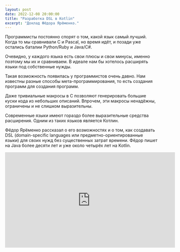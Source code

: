 ```yaml
---
layout: post
date: 2022-12-08 20:00:00
title: "Разработка DSL в Kotlin"
excerpt: "Доклад Фёдора Ярёменко."
---
```


Программисты постоянно спорят о том, какой язык самый лучший. Когда то мы сравнивали C и Pascal, но время идёт, и позади уже остались баталии Python/Ruby и Java/C#.

Очевидно, у каждого языка есть свои плюсы и свои минусы, именно поэтому мы их и сравниваем. В идеале нам бы хотелось расширять языки под собственные нужды.

Такая возможность появилась у программистов очень давно. Нам известны разные способы мета-программирования, то есть создания программ для создания программ.

Даже тривиальные макросы в C позволяют генерировать большие куски кода из небольших описаний. Впрочем, эти макросы ненадёжны, ограничены и не слишком выразительны.

Современные языки имеют гораздо более выразительные средства расширения. Одним из таких языков является Котлин.

Фёдор Ярёменко рассказал о его возможностях и о том, как создавать DSL (domain-specific languages или предметно-ориентированные языки) для своих нужд без существенных затрат времени. Фёдор пишет на Java более десяти лет и уже около четырёх лет на Kotlin.

<div class="video">
    <iframe width="560" height="315" src="https://www.youtube.com/embed/8Js9WtiN2kg" title="YouTube video player" frameborder="0" allow="accelerometer; autoplay; clipboard-write; encrypted-media; gyroscope; picture-in-picture; web-share" allowfullscreen></iframe>
</div>
